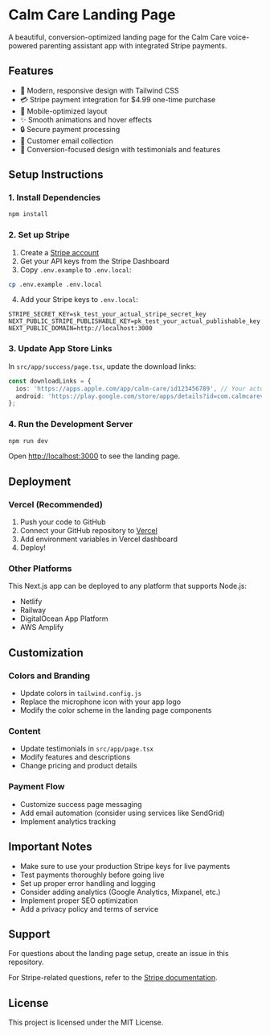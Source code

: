 # Calm Care Landing Page

A beautiful, conversion-optimized landing page for the Calm Care voice-powered parenting assistant app with integrated Stripe payments.

## Features

- 🎨 Modern, responsive design with Tailwind CSS
- 💳 Stripe payment integration for $4.99 one-time purchase
- 📱 Mobile-optimized layout
- ✨ Smooth animations and hover effects
- 🔒 Secure payment processing
- 📧 Customer email collection
- 🎯 Conversion-focused design with testimonials and features

## Setup Instructions

### 1. Install Dependencies

```bash
npm install
```

### 2. Set up Stripe

1. Create a [Stripe account](https://dashboard.stripe.com/register)
2. Get your API keys from the Stripe Dashboard
3. Copy `.env.example` to `.env.local`:

```bash
cp .env.example .env.local
```

4. Add your Stripe keys to `.env.local`:

```env
STRIPE_SECRET_KEY=sk_test_your_actual_stripe_secret_key
NEXT_PUBLIC_STRIPE_PUBLISHABLE_KEY=pk_test_your_actual_publishable_key
NEXT_PUBLIC_DOMAIN=http://localhost:3000
```

### 3. Update App Store Links

In `src/app/success/page.tsx`, update the download links:

```typescript
const downloadLinks = {
  ios: 'https://apps.apple.com/app/calm-care/id123456789', // Your actual App Store link
  android: 'https://play.google.com/store/apps/details?id=com.calmcarevoice.app', // Your actual Play Store link
};
```

### 4. Run the Development Server

```bash
npm run dev
```

Open [http://localhost:3000](http://localhost:3000) to see the landing page.

## Deployment

### Vercel (Recommended)

1. Push your code to GitHub
2. Connect your GitHub repository to [Vercel](https://vercel.com)
3. Add environment variables in Vercel dashboard
4. Deploy!

### Other Platforms

This Next.js app can be deployed to any platform that supports Node.js:
- Netlify
- Railway
- DigitalOcean App Platform
- AWS Amplify

## Customization

### Colors and Branding
- Update colors in `tailwind.config.js`
- Replace the microphone icon with your app logo
- Modify the color scheme in the landing page components

### Content
- Update testimonials in `src/app/page.tsx`
- Modify features and descriptions
- Change pricing and product details

### Payment Flow
- Customize success page messaging
- Add email automation (consider using services like SendGrid)
- Implement analytics tracking

## Important Notes

- Make sure to use your production Stripe keys for live payments
- Test payments thoroughly before going live
- Set up proper error handling and logging
- Consider adding analytics (Google Analytics, Mixpanel, etc.)
- Implement proper SEO optimization
- Add a privacy policy and terms of service

## Support

For questions about the landing page setup, create an issue in this repository.

For Stripe-related questions, refer to the [Stripe documentation](https://stripe.com/docs).

## License

This project is licensed under the MIT License.
